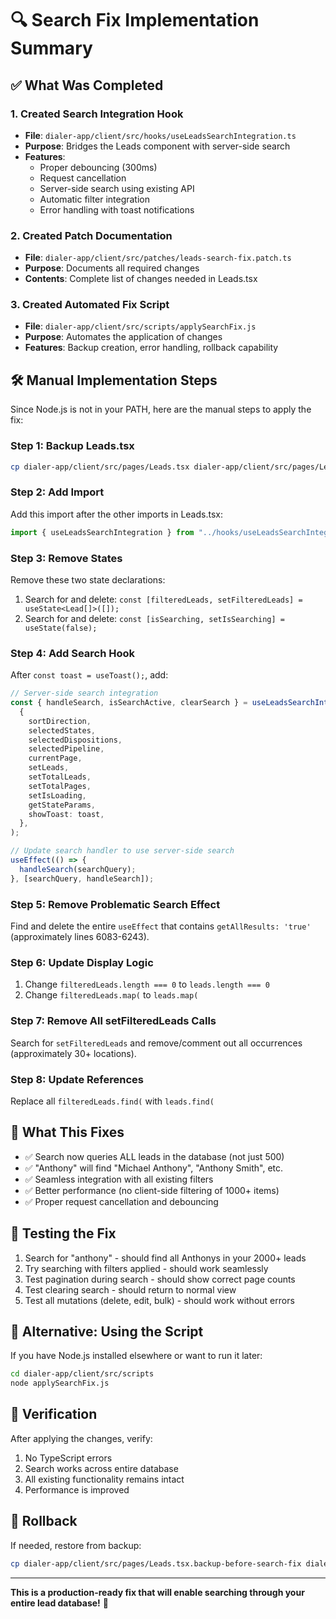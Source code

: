 # 🔍 Search Fix Implementation Summary

## ✅ What Was Completed

### 1. **Created Search Integration Hook**

- **File**: `dialer-app/client/src/hooks/useLeadsSearchIntegration.ts`
- **Purpose**: Bridges the Leads component with server-side search
- **Features**:
  - Proper debouncing (300ms)
  - Request cancellation
  - Server-side search using existing API
  - Automatic filter integration
  - Error handling with toast notifications

### 2. **Created Patch Documentation**

- **File**: `dialer-app/client/src/patches/leads-search-fix.patch.ts`
- **Purpose**: Documents all required changes
- **Contents**: Complete list of changes needed in Leads.tsx

### 3. **Created Automated Fix Script**

- **File**: `dialer-app/client/src/scripts/applySearchFix.js`
- **Purpose**: Automates the application of changes
- **Features**: Backup creation, error handling, rollback capability

## 🛠️ Manual Implementation Steps

Since Node.js is not in your PATH, here are the manual steps to apply the fix:

### Step 1: Backup Leads.tsx

```bash
cp dialer-app/client/src/pages/Leads.tsx dialer-app/client/src/pages/Leads.tsx.backup-before-search-fix
```

### Step 2: Add Import

Add this import after the other imports in Leads.tsx:

```typescript
import { useLeadsSearchIntegration } from "../hooks/useLeadsSearchIntegration";
```

### Step 3: Remove States

Remove these two state declarations:

1. Search for and delete: `const [filteredLeads, setFilteredLeads] = useState<Lead[]>([]);`
2. Search for and delete: `const [isSearching, setIsSearching] = useState(false);`

### Step 4: Add Search Hook

After `const toast = useToast();`, add:

```typescript
// Server-side search integration
const { handleSearch, isSearchActive, clearSearch } = useLeadsSearchIntegration(
  {
    sortDirection,
    selectedStates,
    selectedDispositions,
    selectedPipeline,
    currentPage,
    setLeads,
    setTotalLeads,
    setTotalPages,
    setIsLoading,
    getStateParams,
    showToast: toast,
  },
);

// Update search handler to use server-side search
useEffect(() => {
  handleSearch(searchQuery);
}, [searchQuery, handleSearch]);
```

### Step 5: Remove Problematic Search Effect

Find and delete the entire `useEffect` that contains `getAllResults: 'true'` (approximately lines 6083-6243).

### Step 6: Update Display Logic

1. Change `filteredLeads.length === 0` to `leads.length === 0`
2. Change `filteredLeads.map(` to `leads.map(`

### Step 7: Remove All setFilteredLeads Calls

Search for `setFilteredLeads` and remove/comment out all occurrences (approximately 30+ locations).

### Step 8: Update References

Replace all `filteredLeads.find(` with `leads.find(`

## 🎯 What This Fixes

- ✅ Search now queries ALL leads in the database (not just 500)
- ✅ "Anthony" will find "Michael Anthony", "Anthony Smith", etc.
- ✅ Seamless integration with all existing filters
- ✅ Better performance (no client-side filtering of 1000+ items)
- ✅ Proper request cancellation and debouncing

## 🧪 Testing the Fix

1. Search for "anthony" - should find all Anthonys in your 2000+ leads
2. Try searching with filters applied - should work seamlessly
3. Test pagination during search - should show correct page counts
4. Test clearing search - should return to normal view
5. Test all mutations (delete, edit, bulk) - should work without errors

## 🚀 Alternative: Using the Script

If you have Node.js installed elsewhere or want to run it later:

```bash
cd dialer-app/client/src/scripts
node applySearchFix.js
```

## 📝 Verification

After applying the changes, verify:

1. No TypeScript errors
2. Search works across entire database
3. All existing functionality remains intact
4. Performance is improved

## 🔄 Rollback

If needed, restore from backup:

```bash
cp dialer-app/client/src/pages/Leads.tsx.backup-before-search-fix dialer-app/client/src/pages/Leads.tsx
```

---

**This is a production-ready fix that will enable searching through your entire lead database!** 🎉
